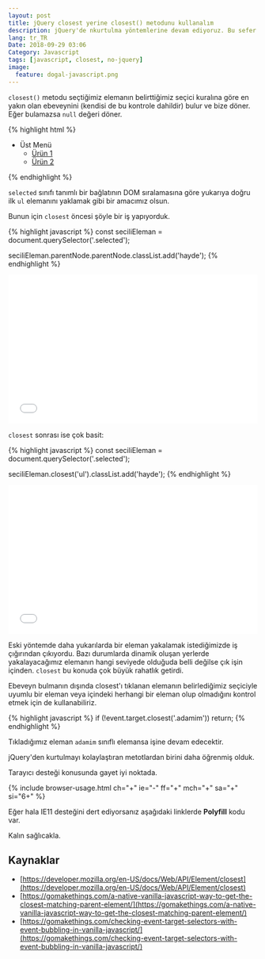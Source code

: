 ```yaml
---
layout: post
title: jQuery closest yerine closest() metodunu kullanalım
description: jQuery'de nkurtulma yöntemlerine devam ediyoruz. Bu sefer closest anlattık
lang: tr_TR
Date: 2018-09-29 03:06
Category: Javascript
tags: [javascript, closest, no-jquery]
image:
  feature: dogal-javascript.png
---
```


`closest()` metodu seçtiğimiz elemanın belirttiğimiz seçici kuralına göre en yakın olan ebeveynini (kendisi de bu kontrole dahildir) bulur ve bize döner. Eğer bulamazsa `null` değeri döner.

{% highlight html %}
<ul>
    <li>Üst Menü
        <ul>
	        <li class="urunler">
		        <a href='#' class='selected'>Ürün 1</a>
		    </li>
	        <li class="urunler">
		        <a href='#'>Ürün 2</a>
		    </li>
        </ul>
    </li>
</ul>
{% endhighlight %}

`selected` sınıfı tanımlı bir bağlatının DOM sıralamasına göre yukarıya doğru ilk `ul` elemanını yaklamak gibi bir amacımız olsun.

Bunun için `closest` öncesi şöyle bir iş yapıyorduk.

{% highlight javascript %}
const seciliEleman = document.querySelector('.selected');

seciliEleman.parentNode.parentNode.classList.add('hayde');
{% endhighlight %}

<iframe height='300' scrolling='no' title='closest öncesi' src='//codepen.io/fatihhayri/embed/preview/aRbaex/?height=300&theme-id=13521&default-tab=html,result&embed-version=2' frameborder='no' allowtransparency='true' allowfullscreen='true' style='width: 100%;'>
</iframe>

`closest` sonrası ise çok basit:

{% highlight javascript %}
const seciliEleman = document.querySelector('.selected');

seciliEleman.closest('ul').classList.add('hayde');
{% endhighlight %}

<iframe height='300' scrolling='no' title='closest öncesi' src='//codepen.io/fatihhayri/embed/preview/bmGmGo/?height=300&theme-id=13521&default-tab=html,result&embed-version=2' frameborder='no' allowtransparency='true' allowfullscreen='true' style='width: 100%;'>
</iframe>

Eski yöntemde daha yukarılarda bir eleman yakalamak istediğimizde iş çığırından çıkıyordu.  Bazı durumlarda dinamik oluşan yerlerde yakalayacağımız elemanın hangi seviyede olduğuda belli değilse çık işin içinden. `closest` bu konuda çok büyük rahatlık getirdi.

Ebeveyn bulmanın dışında closest'ı  tıklanan elemanın belirlediğimiz seçiciyle uyumlu bir eleman veya içindeki herhangi bir eleman olup olmadığını kontrol etmek için de kullanabiliriz.

{% highlight javascript %}
if (!event.target.closest('.adamim')) return;
{% endhighlight %}

Tıkladığımız eleman `adamim` sınıflı elemansa işine devam edecektir.

jQuery'den kurtulmayı kolaylaştıran metotlardan birini daha öğrenmiş olduk. 

Tarayıcı desteği konusunda gayet iyi noktada.

{% include browser-usage.html ch="+" ie="-" ff="+" mch="+" sa="+" si="6+" %}

Eğer hala IE11 desteğini dert ediyorsanız aşağıdaki linklerde **Polyfill** kodu var.

Kalın sağlıcakla.

## Kaynaklar

 - [https://developer.mozilla.org/en-US/docs/Web/API/Element/closest](https://developer.mozilla.org/en-US/docs/Web/API/Element/closest)
 - [https://gomakethings.com/a-native-vanilla-javascript-way-to-get-the-closest-matching-parent-element/](https://gomakethings.com/a-native-vanilla-javascript-way-to-get-the-closest-matching-parent-element/)
 - [https://gomakethings.com/checking-event-target-selectors-with-event-bubbling-in-vanilla-javascript/](https://gomakethings.com/checking-event-target-selectors-with-event-bubbling-in-vanilla-javascript/)